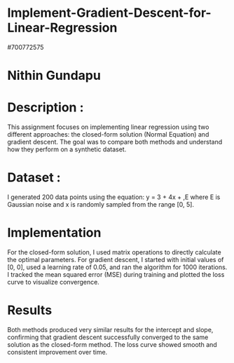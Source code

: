 # Implement-Gradient-Descent-for-Linear-Regression
#700772575
# Nithin Gundapu

# Description : 
This assignment focuses on implementing linear regression using two different approaches: the closed-form solution (Normal Equation) and gradient descent. The goal was to compare both methods and understand how they perform on a synthetic dataset.

# Dataset :
I generated 200 data points using the equation: y = 3 + 4x + ,E where E is Gaussian noise and x is randomly sampled from the range [0, 5].

# Implementation
For the closed-form solution, I used matrix operations to directly calculate the optimal parameters.
For gradient descent, I started with initial values of [0, 0], used a learning rate of 0.05, and ran the algorithm for 1000 iterations.
I tracked the mean squared error (MSE) during training and plotted the loss curve to visualize convergence.

# Results
Both methods produced very similar results for the intercept and slope, confirming that gradient descent successfully converged to the same solution as the closed-form method. The loss curve showed smooth and consistent improvement over time.
